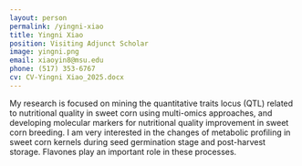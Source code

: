 ```yaml
---
layout: person
permalink: /yingni-xiao
title: Yingni Xiao
position: Visiting Adjunct Scholar
image: yingni.png
email: xiaoyin8@msu.edu
phone: (517) 353-6767 
cv: CV-Yingni Xiao_2025.docx
---
```



My research is focused on mining the quantitative traits locus (QTL) related to nutritional quality in sweet corn using multi-omics approaches, and developing molecular markers for nutritional quality improvement in sweet corn breeding. I am very interested in the changes of metabolic profiling in sweet corn kernels during seed germination stage and post-harvest storage. Flavones play an important role in these processes.
